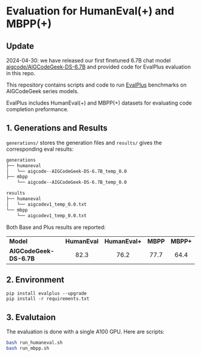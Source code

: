 # Evaluation for HumanEval(+) and MBPP(+)

## Update
2024-04-30: we have released our first finetuned 6.7B chat model [aigcode/AIGCodeGeek-DS-6.7B](https://huggingface.co/aigcode/AIGCodeGeek-DS-6.7B) and provided code for EvalPlus evaluation in this repo.

This repository contains scripts and code to run [EvalPlus](https://github.com/evalplus/evalplus) benchmarks on AIGCodeGeek series models. 

EvalPlus includes HumanEval(+) and MBPP(+) datasets for evaluating code completion preformance.

## 1. Generations and Results
`generations/` stores the generation files and `results/` gives the corresponding eval results:
```bash
generations
├── humaneval
│   └── aigcode--AIGCodeGeek-DS-6.7B_temp_0.0
├── mbpp
    └── aigcode--AIGCodeGeek-DS-6.7B_temp_0.0
```
```bash
results
├── humaneval
│   └── aigcodev1_temp_0.0.txt
└── mbpp
    └── aigcodev1_temp_0.0.txt
```

Both Base and Plus results are reported:
<table style="text-align:center;">
    <tr style="font-weight:bold">
        <td style="text-align: left">Model</td>
        <td>HumanEval</td>
        <td>HumanEval+</td>
        <td>MBPP</td>
        <td>MBPP+</td>
    </tr>
    <tr>
        <td style="text-align: left"><b>AIGCodeGeek-DS-6.7B</b></td>
        <td>82.3</td><td>76.2</td><td>77.7</td><td>64.4</td>
    </tr>
</table>

## 2. Environment

```shell
pip install evalplus --upgrade
pip install -r requirements.txt
```

## 3. Evalutaion
The evaluation is done with a single A100 GPU. Here are scripts:
```bash
bash run_humaneval.sh
bash run_mbpp.sh
```
